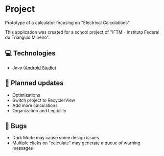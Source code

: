 #  Project

Prototype of a calculator focusing on "Electrical Calculations". 

This application was created for a school project of "IFTM - Instituto Federal do Triângulo Mineiro".

## 💻 Technologies

- Java ([Android Studio](https://developer.android.com/studio))

## 🚀 Planned updates 

- Optimizations
- Switch project to RecyclerView  
- Add more calculations
- Organization and Legibility  

## 🐜 Bugs

- Dark Mode may cause some design issues
- Multiple clicks on "calculate" may generate a queue of warning messages